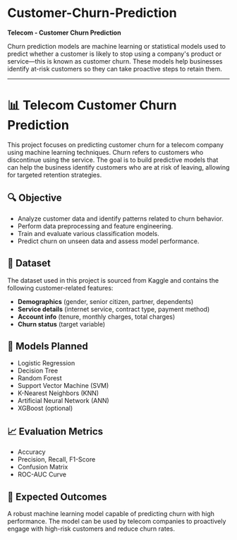 # Customer-Churn-Prediction  
**Telecom - Customer Churn Prediction**

Churn prediction models are machine learning or statistical models used to predict whether a customer is likely to stop using a company's product or service—this is known as customer churn. These models help businesses identify at-risk customers so they can take proactive steps to retain them.

---

# 📊 Telecom Customer Churn Prediction

This project focuses on predicting customer churn for a telecom company using machine learning techniques. Churn refers to customers who discontinue using the service. The goal is to build predictive models that can help the business identify customers who are at risk of leaving, allowing for targeted retention strategies.

## 🔍 Objective

- Analyze customer data and identify patterns related to churn behavior.
- Perform data preprocessing and feature engineering.
- Train and evaluate various classification models.
- Predict churn on unseen data and assess model performance.

## 🧾 Dataset

The dataset used in this project is sourced from Kaggle and contains the following customer-related features:

- **Demographics** (gender, senior citizen, partner, dependents)  
- **Service details** (internet service, contract type, payment method)  
- **Account info** (tenure, monthly charges, total charges)  
- **Churn status** (target variable)

## 🧠 Models Planned

- Logistic Regression  
- Decision Tree  
- Random Forest  
- Support Vector Machine (SVM)  
- K-Nearest Neighbors (KNN)  
- Artificial Neural Network (ANN)  
- XGBoost (optional)

## 📈 Evaluation Metrics

- Accuracy  
- Precision, Recall, F1-Score  
- Confusion Matrix  
- ROC-AUC Curve

## 🚀 Expected Outcomes

A robust machine learning model capable of predicting churn with high performance. The model can be used by telecom companies to proactively engage with high-risk customers and reduce churn rates.
